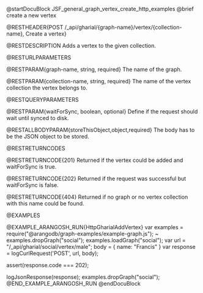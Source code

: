 
@startDocuBlock JSF_general_graph_vertex_create_http_examples
@brief create a new vertex

@RESTHEADER{POST /_api/gharial/{graph-name}/vertex/{collection-name}, Create a vertex}

@RESTDESCRIPTION
Adds a vertex to the given collection.

@RESTURLPARAMETERS

@RESTPARAM{graph-name, string, required}
The name of the graph.

@RESTPARAM{collection-name, string, required} 
The name of the vertex collection the vertex belongs to.

@RESTQUERYPARAMETERS

@RESTPARAM{waitForSync, boolean, optional}
Define if the request should wait until synced to disk.

@RESTALLBODYPARAM{storeThisObject,object,required}
The body has to be the JSON object to be stored.

@RESTRETURNCODES

@RESTRETURNCODE{201}
Returned if the vertex could be added and waitForSync is true.

@RESTRETURNCODE{202}
Returned if the request was successful but waitForSync is false.

@RESTRETURNCODE{404}
Returned if no graph or no vertex collection with this name could be found.

@EXAMPLES

@EXAMPLE_ARANGOSH_RUN{HttpGharialAddVertex}
  var examples = require("@arangodb/graph-examples/example-graph.js");
~ examples.dropGraph("social");
  examples.loadGraph("social");
  var url = "/_api/gharial/social/vertex/male";
  body = {
    name: "Francis"
  }
  var response = logCurlRequest('POST', url, body);

  assert(response.code === 202);

  logJsonResponse(response);
  examples.dropGraph("social");
@END_EXAMPLE_ARANGOSH_RUN
@endDocuBlock

